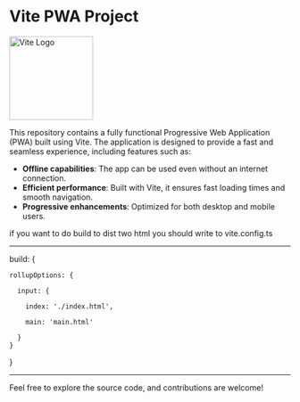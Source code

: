 # Vite PWA Project

<img src="https://vitejs.dev/logo.svg" alt="Vite Logo" width="150"/>


This repository contains a fully functional Progressive Web Application (PWA) built using Vite. The application is designed to provide a fast and seamless experience, including features such as:

- **Offline capabilities**: The app can be used even without an internet connection.
- **Efficient performance**: Built with Vite, it ensures fast loading times and smooth navigation.
- **Progressive enhancements**: Optimized for both desktop and mobile users.

if you want to do build to dist two html you should write to vite.config.ts 
________________________________________
  build: {
  
    rollupOptions: {
    
      input: {
      
        index: './index.html',
        
        main: 'main.html'
        
      }
    }
  }
_______________________________________
Feel free to explore the source code, and contributions are welcome!
